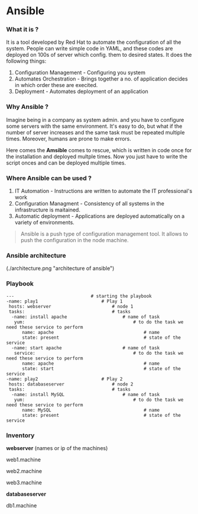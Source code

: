 # Ansible

### What it is ?

It is a tool developed by Red Hat to automate the configuration of all  the system. People can write simple code in YAML, and these codes are deployed on 100s of server which config. them to desired states.
It does the following things:
1. Configuration Management - Configuring you system
2. Automates Orchestration - Brings together a no. of application decides in which order these are execited.
3. Deployment - Automates deployment of an application

### Why Ansible ?

Imagine being in a company as system admin. and you have to configure some servers with the same environment. It's easy to do, but what if the number of server increases and the same task must be repeated multiple times. Moreover, humans are prone to make errors. 

Here comes the **Amsible** comes to rescue, which is written in code once for the installation and deployed multple times.
Now you just have to write the script onces and can be deployed multiple times.

### Where Ansible can be used ?

1. IT Automation - Instructions are written to automate the IT professional's work
2. Configuration Managment - Consistency of all systems in the infrastructure is maitained.
3. Automatic deployment - Applications are deployed automatically on a variety of environments.

> Ansible is a push type of configuration management tool. It allows to push the configuration in the node machine.

### Ansible architecture

(./architecture.png "architecture of ansible")

### Playbook 

```ansible
---                             # starting the playbook
-name: play1                        # Play 1
 hosts: webserver                       # node 1
 tasks:                                 # tasks
  -name: install apache                     # name of task
   yum:                                         # to do the task we need these service to perform
      name: apache                                  # name
      state: present                                # state of the service
  -name: start apache                       # name of task
   service:                                     # to do the task we need these service to perform
      name: apache                                  # name
      state: start                                  # state of the service
-name: play2                        # Play 2
 hosts: databaseserver                  # node 2
 tasks:                                 # tasks
  -name: install MySQL                      # name of task
   yum:                                         # to do the task we need these service to perform
      name: MySQL                                   # name
      state: present                                # state of the service
```

### Inventory 

**webserver** (names or ip of the machines)

web1.machine   

web2.machine

web3.machine

**databaseserver**

db1.machine
